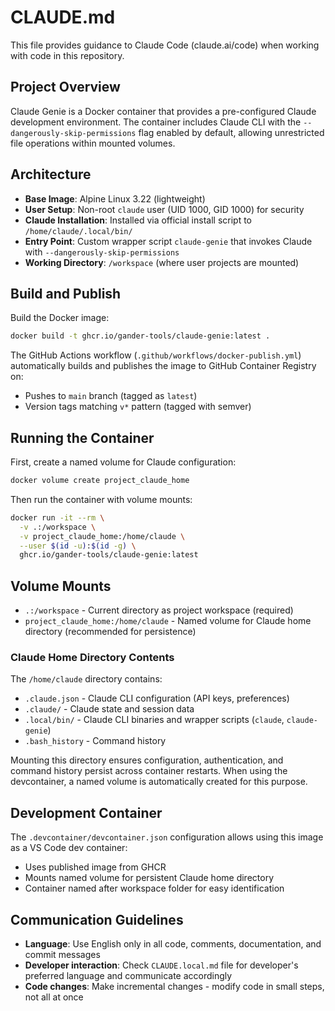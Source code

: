 # CLAUDE.md

This file provides guidance to Claude Code (claude.ai/code) when working with code in this repository.

## Project Overview

Claude Genie is a Docker container that provides a pre-configured Claude development environment. The container includes Claude CLI with the `--dangerously-skip-permissions` flag enabled by default, allowing unrestricted file operations within mounted volumes.

## Architecture

- **Base Image**: Alpine Linux 3.22 (lightweight)
- **User Setup**: Non-root `claude` user (UID 1000, GID 1000) for security
- **Claude Installation**: Installed via official install script to `/home/claude/.local/bin/`
- **Entry Point**: Custom wrapper script `claude-genie` that invokes Claude with `--dangerously-skip-permissions`
- **Working Directory**: `/workspace` (where user projects are mounted)

## Build and Publish

Build the Docker image:
```bash
docker build -t ghcr.io/gander-tools/claude-genie:latest .
```

The GitHub Actions workflow (`.github/workflows/docker-publish.yml`) automatically builds and publishes the image to GitHub Container Registry on:
- Pushes to `main` branch (tagged as `latest`)
- Version tags matching `v*` pattern (tagged with semver)

## Running the Container

First, create a named volume for Claude configuration:
```bash
docker volume create project_claude_home
```

Then run the container with volume mounts:
```bash
docker run -it --rm \
  -v .:/workspace \
  -v project_claude_home:/home/claude \
  --user $(id -u):$(id -g) \
  ghcr.io/gander-tools/claude-genie:latest
```

## Volume Mounts

- `.:/workspace` - Current directory as project workspace (required)
- `project_claude_home:/home/claude` - Named volume for Claude home directory (recommended for persistence)

### Claude Home Directory Contents

The `/home/claude` directory contains:
- `.claude.json` - Claude CLI configuration (API keys, preferences)
- `.claude/` - Claude state and session data
- `.local/bin/` - Claude CLI binaries and wrapper scripts (`claude`, `claude-genie`)
- `.bash_history` - Command history

Mounting this directory ensures configuration, authentication, and command history persist across container restarts. When using the devcontainer, a named volume is automatically created for this purpose.

## Development Container

The `.devcontainer/devcontainer.json` configuration allows using this image as a VS Code dev container:
- Uses published image from GHCR
- Mounts named volume for persistent Claude home directory
- Container named after workspace folder for easy identification

## Communication Guidelines

- **Language**: Use English only in all code, comments, documentation, and commit messages
- **Developer interaction**: Check `CLAUDE.local.md` file for developer's preferred language and communicate accordingly
- **Code changes**: Make incremental changes - modify code in small steps, not all at once

